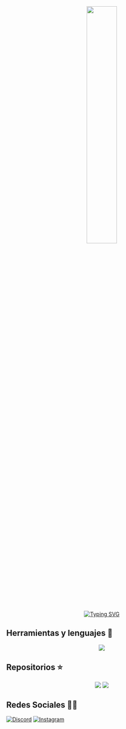 <div align="center">
  <img heigth="fit-content" src="https://i.pinimg.com/originals/4d/58/ee/4d58ee3a092e554d6fd6dd29628565ba.gif" width="40%"/>
  
</div>  
<br>
<div align="center">
  
  <a href="https://git.io/typing-svg"><img src="https://readme-typing-svg.demolab.com?font=Silkscreen&size=39&pause=1000&color=A88DF7FA&width=730&lines=Hi+I'm+Kira+(Rosario+Calisaya)" alt="Typing SVG" /></a>
</div>

## Herramientas y lenguajes 📌
<p align="center">
  <a href="https://skillicons.dev">
    <img src="https://skillicons.dev/icons?i=js,dart,java,nodejs,flutter,androidstudio,html,css,vscode,androidstudio,docker,flask,postgres,vue,spring,aws,postman,py,raspberrypi,idea,&theme=dark" />
  </a>
</p>

## Repositorios ⭐

<div align="center">
  <a href="https://github.com/Kira2602/LibreriaSheccidABM.git" target="_blank"><img height="fit-content" src="https://github-readme-stats.vercel.app/api/pin/?username=Kira2602&repo=libreriasheccidabm&bg_color=1e1e2e&text_color=cdd6f4&icon_color=cba6f7&title_color=94e2d5"/></a> 
  <a href="https://github.com/Kira2602/RC_PUZZLE.git" target="_blank"><img height="fit-content" src="https://github-readme-stats.vercel.app/api/pin/?username=Kira2602&repo=rc_puzzle&bg_color=1e1e2e&text_color=cdd6f4&icon_color=cba6f7&title_color=94e2d5"/></a> 
</div> 

## Redes Sociales 📱🌐 
[![Discord](https://img.shields.io/badge/Discord-%237289DA.svg?logo=discord&logoColor=white)](https://discordapp.com/users/881404495748300820.)  [![Instagram](https://img.shields.io/badge/Instagram-%23E4405F.svg?logo=Instagram&logoColor=white)](https://www.instagram.com/rosa26caly_k/)
